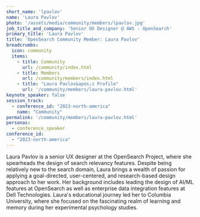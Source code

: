 ```yaml
---
short_name: 'lpavlov'
name: 'Laura Pavlov'
photo: '/assets/media/community/members/lpavlov.jpg'
job_title_and_company: 'Senior UX Designer @ AWS - OpenSearch'
primary_title: 'Laura Pavlov'
title: 'OpenSearch Community Member: Laura Pavlov'
breadcrumbs:
  icon: community
  items:
    - title: Community
      url: /community/index.html
    - title: Members
      url: /community/members/index.html
    - title: "Laura Pavlov&apos;s Profile"
      url: '/community/members/laura-pavlov.html'
keynote_speaker: false
session_track: 
  - conference_id: "2023-north-america"
    name: "Community"
permalink: '/community/members/laura-pavlov.html'
personas:
  - conference_speaker
conference_id:
  - "2023-north-america"
---
```

Laura Pavlov is a senior UX designer at the OpenSearch Project, where she spearheads the design of search relevancy features. Despite being relatively new to the search domain, Laura brings a wealth of passion for applying a goal-directed, user-centered, and research-based design approach to her work. Her background includes leading the design of AI/ML features at OpenSearch as well as enterprise data integration features at Dell Technologies. Laura's educational journey led her to Columbia University, where she focused on the fascinating realm of learning and memory during her experimental psychology studies.
